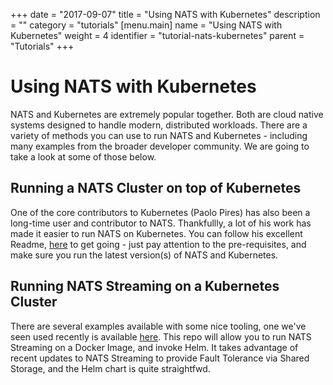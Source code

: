 +++
date = "2017-09-07"
title = "Using NATS with Kubernetes"
description = ""
category = "tutorials"
[menu.main]
  name = "Using NATS with Kubernetes"
  weight = 4
  identifier = "tutorial-nats-kubernetes"
  parent = "Tutorials"
+++

# Using NATS with Kubernetes

NATS and Kubernetes are extremely popular together. Both are cloud native systems designed to handle modern, distributed workloads. There are a variety of methods you can use to run NATS and Kubernetes - including many examples from the broader developer community. We are going to take a look at some of those below.

## Running a NATS Cluster on top of Kubernetes
One of the core contributors to Kubernetes (Paolo Pires) has also been a long-time user and contributor to NATS. Thankfullly, a lot of his work has made it easier to run NATS on Kubernetes. You can follow his excellent Readme, [here](https://github.com/pires/kubernetes-nats-cluster) to get going - just pay attention to the pre-requisites, and make sure you run the latest version(s) of NATS and Kubernetes.

## Running NATS Streaming on a Kubernetes Cluster
There are several examples available with some nice tooling, one we've seen used recently is available [here](https://github.com/canhnt/k8s-nats-streaming). This repo will allow you to run NATS Streaming on a Docker Image, and invoke Helm. It takes advantage of recent updates to NATS Streaming to provide Fault Tolerance via Shared Storage, and the Helm chart is quite straightfwd.
